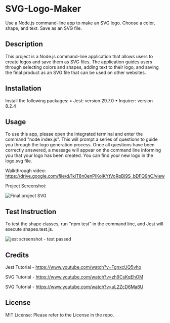 # SVG-Logo-Maker

Use a Node.js command-line app to make an SVG logo. Choose a color, shape, and text. Save as an SVG file.

## Description

This project is a Node.js command-line application that allows users to create logos and save them as SVG files. The application guides users through selecting colors and shapes, adding text to their logo, and saving the final product as an SVG file that can be used on other websites.

## Installation

Install the following packages:
• Jest: version 29.7.0
• Inquirer: version 8.2.4

## Usage

To use this app, please open the integrated terminal and enter the command "node index.js". This will prompt a series of questions to guide you through the logo generation process. Once all questions have been correctly answered, a message will appear on the command line informing you that your logo has been created. You can find your new logo in the logo.svg file.

Walkthrough video: https://drive.google.com/file/d/1kiT8n0enPIKolKYtVoRpBi9S_bDFQ9hC/view

Project Screenshot:

![Final project SVG](https://github.com/KitSarmiento/SVG-Logo-Maker/assets/135483936/729983ad-0cc6-4aec-9421-f746b518a6f1)

## Test Instruction

To test the shape classes, run "npm test" in the command line, and Jest will execute shapes.test.js.

![jest screenshot - test passed](https://github.com/KitSarmiento/SVG-Logo-Maker/assets/135483936/5226e12a-9f56-418e-a2d1-d6c2042c1418)

## Credits

Jest Tutorial - https://www.youtube.com/watch?v=FgnxcUQ5vho

SVG Tutorial - https://www.youtube.com/watch?v=zh9CsKqEhOM

SVG Tutorial - https://www.youtube.com/watch?v=uL2ZcD6Ma6U

## License

MIT License: Please refer to the License in the repo.
